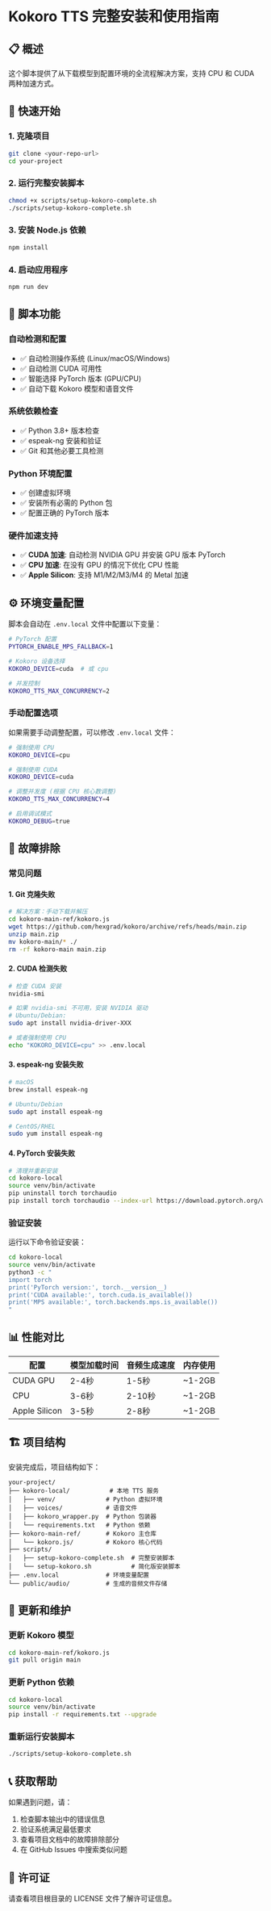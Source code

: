 # Kokoro TTS 完整安装和使用指南

## 📋 概述

这个脚本提供了从下载模型到配置环境的全流程解决方案，支持 CPU 和 CUDA 两种加速方式。

## 🚀 快速开始

### 1. 克隆项目
```bash
git clone <your-repo-url>
cd your-project
```

### 2. 运行完整安装脚本
```bash
chmod +x scripts/setup-kokoro-complete.sh
./scripts/setup-kokoro-complete.sh
```

### 3. 安装 Node.js 依赖
```bash
npm install
```

### 4. 启动应用程序
```bash
npm run dev
```

## 📁 脚本功能

### 自动检测和配置
- ✅ 自动检测操作系统 (Linux/macOS/Windows)
- ✅ 自动检测 CUDA 可用性
- ✅ 智能选择 PyTorch 版本 (GPU/CPU)
- ✅ 自动下载 Kokoro 模型和语音文件

### 系统依赖检查
- ✅ Python 3.8+ 版本检查
- ✅ espeak-ng 安装和验证
- ✅ Git 和其他必要工具检测

### Python 环境配置
- ✅ 创建虚拟环境
- ✅ 安装所有必需的 Python 包
- ✅ 配置正确的 PyTorch 版本

### 硬件加速支持
- ✅ **CUDA 加速**: 自动检测 NVIDIA GPU 并安装 GPU 版本 PyTorch
- ✅ **CPU 加速**: 在没有 GPU 的情况下优化 CPU 性能
- ✅ **Apple Silicon**: 支持 M1/M2/M3/M4 的 Metal 加速

## ⚙️ 环境变量配置

脚本会自动在 `.env.local` 文件中配置以下变量：

```bash
# PyTorch 配置
PYTORCH_ENABLE_MPS_FALLBACK=1

# Kokoro 设备选择
KOKORO_DEVICE=cuda  # 或 cpu

# 并发控制
KOKORO_TTS_MAX_CONCURRENCY=2
```

### 手动配置选项

如果需要手动调整配置，可以修改 `.env.local` 文件：

```bash
# 强制使用 CPU
KOKORO_DEVICE=cpu

# 强制使用 CUDA
KOKORO_DEVICE=cuda

# 调整并发度 (根据 CPU 核心数调整)
KOKORO_TTS_MAX_CONCURRENCY=4

# 启用调试模式
KOKORO_DEBUG=true
```

## 🔧 故障排除

### 常见问题

#### 1. Git 克隆失败
```bash
# 解决方案：手动下载并解压
cd kokoro-main-ref/kokoro.js
wget https://github.com/hexgrad/kokoro/archive/refs/heads/main.zip
unzip main.zip
mv kokoro-main/* ./
rm -rf kokoro-main main.zip
```

#### 2. CUDA 检测失败
```bash
# 检查 CUDA 安装
nvidia-smi

# 如果 nvidia-smi 不可用，安装 NVIDIA 驱动
# Ubuntu/Debian:
sudo apt install nvidia-driver-XXX

# 或者强制使用 CPU
echo "KOKORO_DEVICE=cpu" >> .env.local
```

#### 3. espeak-ng 安装失败
```bash
# macOS
brew install espeak-ng

# Ubuntu/Debian
sudo apt install espeak-ng

# CentOS/RHEL
sudo yum install espeak-ng
```

#### 4. PyTorch 安装失败
```bash
# 清理并重新安装
cd kokoro-local
source venv/bin/activate
pip uninstall torch torchaudio
pip install torch torchaudio --index-url https://download.pytorch.org/whl/cpu
```

### 验证安装

运行以下命令验证安装：

```bash
cd kokoro-local
source venv/bin/activate
python3 -c "
import torch
print('PyTorch version:', torch.__version__)
print('CUDA available:', torch.cuda.is_available())
print('MPS available:', torch.backends.mps.is_available())
"
```

## 📊 性能对比

| 配置 | 模型加载时间 | 音频生成速度 | 内存使用 |
|------|-------------|-------------|---------|
| CUDA GPU | 2-4秒 | 1-5秒 | ~1-2GB |
| CPU | 3-6秒 | 2-10秒 | ~1-2GB |
| Apple Silicon | 3-5秒 | 2-8秒 | ~1-2GB |

## 🏗️ 项目结构

安装完成后，项目结构如下：

```
your-project/
├── kokoro-local/           # 本地 TTS 服务
│   ├── venv/              # Python 虚拟环境
│   ├── voices/            # 语音文件
│   ├── kokoro_wrapper.py  # Python 包装器
│   └── requirements.txt   # Python 依赖
├── kokoro-main-ref/       # Kokoro 主仓库
│   └── kokoro.js/         # Kokoro 核心代码
├── scripts/
│   ├── setup-kokoro-complete.sh  # 完整安装脚本
│   └── setup-kokoro.sh           # 简化版安装脚本
├── .env.local             # 环境变量配置
└── public/audio/          # 生成的音频文件存储
```

## 🔄 更新和维护

### 更新 Kokoro 模型
```bash
cd kokoro-main-ref/kokoro.js
git pull origin main
```

### 更新 Python 依赖
```bash
cd kokoro-local
source venv/bin/activate
pip install -r requirements.txt --upgrade
```

### 重新运行安装脚本
```bash
./scripts/setup-kokoro-complete.sh
```

## 📞 获取帮助

如果遇到问题，请：

1. 检查脚本输出中的错误信息
2. 验证系统满足最低要求
3. 查看项目文档中的故障排除部分
4. 在 GitHub Issues 中搜索类似问题

## 📝 许可证

请查看项目根目录的 LICENSE 文件了解许可证信息。
